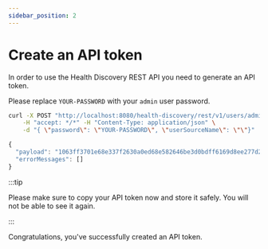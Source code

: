 ```yaml
---
sidebar_position: 2
---
```



# Create an API token

In order to use the Health Discovery REST API you need to generate an API token. 

Please replace `YOUR-PASSWORD` with your `admin` user password.

```bash title="POST /v1/users/{username}/apitoken" showLineNumbers
curl -X POST "http://localhost:8080/health-discovery/rest/v1/users/admin/apitoken" \
    -H "accept: */*" -H "Content-Type: application/json" \
    -d "{ \"password\": \"YOUR-PASSWORD\", \"userSourceName\": \"\"}"
```

```js title=RESPONSE
{
  "payload": "1063ff3701e68e337f2630a0ed68e582646be3d0bdff6169d8ee277d2423dfac",
  "errorMessages": []
}
```

:::tip

Please make sure to copy your API token now and store it safely. You will not be able to see it again.

:::

Congratulations, you've successfully created an API token.